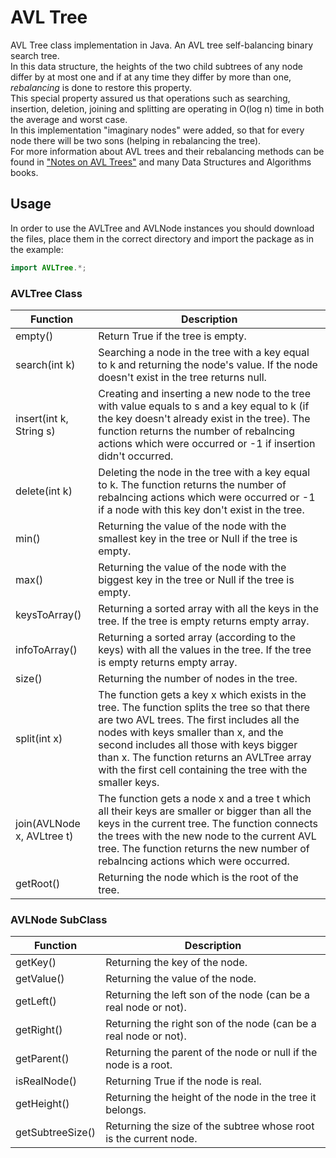 # AVL Tree   
AVL Tree class implementation in Java. An AVL tree self-balancing binary search tree.   
In this data structure, the heights of the two child subtrees of any node differ by at most one and if at any time 
they differ by more than one, *rebalancing* is done to restore this property.   
This special property assured us that operations such as searching, insertion, deletion, joining and splitting 
are operating in  O(log n) time in both the average and worst case.    
In this implementation "imaginary nodes" were added, so that for every node there will be two 
sons (helping in rebalancing the tree).    
For more information about AVL trees and their rebalancing methods can be found in ["Notes on AVL Trees"](Notes_on_AVL_Trees.pdf)
and many Data Structures and Algorithms books.

## Usage
In order to use the AVLTree and AVLNode instances you should download the files, place them in the correct directory 
and import the package as in the example:
```java
import AVLTree.*;
```
### AVLTree Class
| Function                    | Description                                                                                                                                                                                                                                                                                                                                      |
|-----------------------------|--------------------------------------------------------------------------------------------------------------------------------------------------------------------------------------------------------------------------------------------------------------------------------------------------------------------------------------------------|
| empty()                     | Return True if the tree is empty.                                                                                                                                                                                                                                                                                                                |
| search(int k)               | Searching a node in the tree with a key equal to k and returning the node's value. If the node doesn't exist in the tree returns null.                                                                                                                                                                                                           |
| insert(int k, String s)     | Creating and inserting a new node to the tree with value equals to s and a key equal to k (if the key doesn't already exist in the tree). The function returns the number of rebalncing actions which were occurred or -1 if insertion didn't occurred.                                                                                          |
| delete(int k)               | Deleting the node in the tree with a key equal to k. The function returns the number of rebalncing actions which were occurred or -1 if a node with this key don't exist in the tree.                                                                                                                                                            |
| min()                       | Returning the value of the node with the smallest key in the tree or Null if the tree is empty.                                                                                                                                                                                                                                                  |
| max()                       | Returning the value of the node with the biggest key in the tree or Null if the tree is empty.                                                                                                                                                                                                                                                   |
| keysToArray()               | Returning a sorted array with all the keys in the tree. If the tree is empty returns empty array.                                                                                                                                                                                                                                                |
| infoToArray()               | Returning a sorted array (according to the keys) with all the values in the tree. If the tree is empty returns empty array.                                                                                                                                                                                                                      |
| size()                      | Returning the number of nodes in the tree.                                                                                                                                                                                                                                                                                                       |
| split(int x)                | The function gets a key x which exists in the tree. The function splits the tree so that there are two AVL trees. The first includes all the nodes with keys smaller than x, and the second includes all those with keys bigger than x. The function returns an AVLTree array with the first cell containing the tree with the smaller keys. |
| join(AVLNode x, AVLtree t)  | The function gets a node x and a tree t which all their keys are smaller or bigger than all the keys in the current tree. The function connects the trees with the new node to the current AVL tree. The function returns the new number of rebalncing actions which were occurred.                                                              |
| getRoot()                   | Returning the node which is the root of the tree.                                                                                                                                                                                                                                                                                                |

### AVLNode SubClass
| Function         | Description                                                        |
|------------------|--------------------------------------------------------------------|
| getKey()         | Returning the key of the node.                                     |
| getValue()       | Returning the value of the node.                                   |
| getLeft()        | Returning the left son of the node (can be a real node or not).    |
| getRight()       | Returning the right son of the node (can be a real node or not).   |
| getParent()      | Returning the parent of the node or null if the node is a root.    |
| isRealNode()     | Returning True if the node is real.                                |
| getHeight()      | Returning the height of the node in the tree it belongs.           |
| getSubtreeSize() | Returning the size of the subtree whose root is the current node.  |


